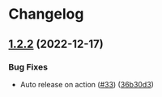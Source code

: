 # Changelog

## [1.2.2](https://github.com/node-modules/address/compare/v1.2.1...v1.2.2) (2022-12-17)


### Bug Fixes

* Auto release on action ([#33](https://github.com/node-modules/address/issues/33)) ([36b30d3](https://github.com/node-modules/address/commit/36b30d3708bd5fb09dd2e9a9d4741dd9112eb890))
